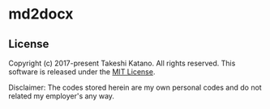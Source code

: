 # md2docx


## License

Copyright (c) 2017-present Takeshi Katano. All rights reserved. This software is released under the [MIT License](https://github.com/tksh164/lab-md2docx/blob/master/LICENSE).

Disclaimer: The codes stored herein are my own personal codes and do not related my employer's any way.
